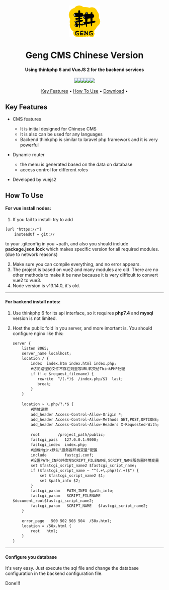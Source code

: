 <h1 align="center">
  <br>
  <img src="https://raw.githubusercontent.com/suency/vue2mgt/master/vue-0128/src/assets/logo.png" alt="GengCMS" width="100">
  <br>
  <br>
  Geng CMS Chinese Version
  <br>
</h1>

<h4 align="center">Using thinkphp 6 and VueJS 2 for the backend services</h4>

<p align="center">
  <img src="https://badgen.net/badge/license/MIT/green" style="margin-right:-10px">
  <img src="https://badgen.net/github/checks/node-formidable/node-formidable" style="margin-right:-10px">
  <img src="https://badgen.net/badge/npm/8.19.2/blue" style="margin-right:-10px">
  <img src="https://badgen.net/badge/node/v13.14.0/blue" style="margin-right:-10px">
  <img src="https://badgen.net/badge/npm/passing/green" style="margin-right:-10px">
  <img src="https://badgen.net/badge/chat/on%20discord/blue">
</p>

<p align="center">
  <a href="#key-features">Key Features</a> •
  <a href="#how-to-use">How To Use</a> •
  <a href="#download">Download</a> •
</p>

## Key Features

* CMS features

  * It is initial designed for Chinese CMS
  * It is also can be used for any languages
  * Backend thinkphp is similar to laravel php framework and it is very powerful

* Dynamic router

  - the menu is generated based on the data on database
  - access control for different roles

* Developed by vuejs2

  

## How To Use

#### For vue install nodes:

1. If you fail to install: try to add

``````shell
[url "https://"]
    insteadOf = git://
``````

to your .gitconfig in you ~path, and also you should include **package.json.lock** which makes specific version for all required modules. (due to network reasons)

2. Make sure you can compile everything, and no error appears.
3. The project is based on vue2 and many modules are old. There are no other methods to make it be new because it is very difficult to convert vue2 to vue3.
4. Node version is v13.14.0, it's old.

______

#### For backend install notes:

1. Use thinkphp 6 for its api interface, so it requires **php7.4** and **mysql** version is not limited.

2. Host the public fold in you server, and more imortant is. You should configure nginx like this:

   ``````nginx
   server {
       listen 8065;
       server_name localhost;
       location / {
           index  index.htm index.html index.php;
           #访问路径的文件不存在则重写URL转交给ThinkPHP处理
           if (!-e $request_filename) {
              rewrite  ^/(.*)$  /index.php/$1  last;
              break;
           }
       }
   
       location ~ \.php/?.*$ {
           #跨域设置
           add_header Access-Control-Allow-Origin *;
           add_header Access-Control-Allow-Methods GET,POST,OPTIONS;    
           add_header Access-Control-Allow-Headers X-Requested-With;
       
           root        /project_path/public;
           fastcgi_pass   127.0.0.1:9000;
           fastcgi_index  index.php;
           #加载Nginx默认"服务器环境变量"配置
           include        fastcgi.conf;
           #设置PATH_INFO并改写SCRIPT_FILENAME,SCRIPT_NAME服务器环境变量
           set $fastcgi_script_name2 $fastcgi_script_name;
           if ($fastcgi_script_name ~ "^(.+\.php)(/.+)$") {
               set $fastcgi_script_name2 $1;
               set $path_info $2;
           }
           fastcgi_param   PATH_INFO $path_info;
           fastcgi_param   SCRIPT_FILENAME   $document_root$fastcgi_script_name2;
           fastcgi_param   SCRIPT_NAME   $fastcgi_script_name2;
       }
       
       error_page   500 502 503 504  /50x.html;
       location = /50x.html {
           root   html;
       }
   }
   ``````

   

______

#### Configure you database

It's very easy. Just execute the sql file and change the database configuration in the backend configuration file.

Done!!!